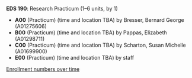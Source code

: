 **EDS 190**: Research Practicum (1–6 units, by 1)

- **A00** (Practicum) (time and location TBA) by Bresser, Bernard George (A01275606)
- **B00** (Practicum) (time and location TBA) by Pappas, Elizabeth (A01298711)
- **C00** (Practicum) (time and location TBA) by Scharton, Susan Michelle (A01699900)
- **E00** (Practicum) (time and location TBA) by staff

[Enrollment numbers over time](./EDS190.tsv)
